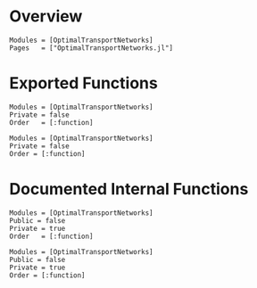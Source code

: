 # Overview

```@autodocs
Modules = [OptimalTransportNetworks]
Pages   = ["OptimalTransportNetworks.jl"]
```


# Exported Functions

```@index
Modules = [OptimalTransportNetworks]
Private = false
Order   = [:function]
```

```@autodocs
Modules = [OptimalTransportNetworks]
Private = false
Order = [:function]
```

# Documented Internal Functions

```@index
Modules = [OptimalTransportNetworks]
Public = false
Private = true
Order   = [:function]
```

```@autodocs
Modules = [OptimalTransportNetworks]
Public = false
Private = true
Order = [:function]
```